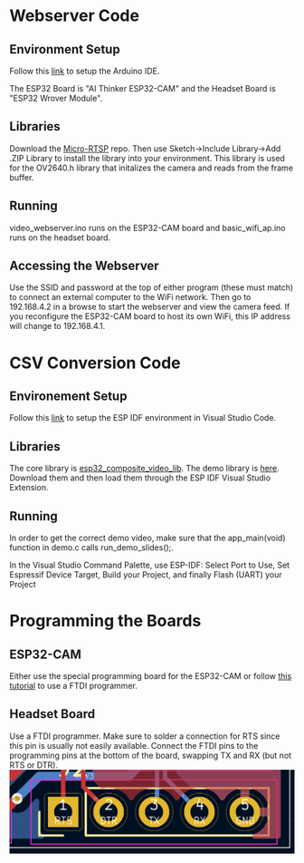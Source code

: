# Webserver Code
## Environment Setup
Follow this [link](https://randomnerdtutorials.com/installing-esp32-arduino-ide-2-0/) to setup the Arduino IDE.

The ESP32 Board is "AI Thinker ESP32-CAM" and the Headset Board is "ESP32 Wrover Module".

## Libraries
Download the [Micro-RTSP](https://github.com/geeksville/Micro-RTSP) repo. Then use Sketch->Include Library->Add .ZIP Library to install the library into your environment.
This library is used for the OV2640.h library that initalizes the camera and reads from the frame buffer.

## Running
video_webserver.ino runs on the ESP32-CAM board and basic_wifi_ap.ino runs on the headset board.

## Accessing the Webserver
Use the SSID and password at the top of either program (these must match) to connect an external computer to the WiFi network. Then go to 192.168.4.2 in a browse to start the webserver and view the camera feed. If you reconfigure the ESP32-CAM board to host its own WiFi, this IP address will change to 192.168.4.1.

# CSV Conversion Code
## Environement Setup
Follow this [link](https://github.com/espressif/vscode-esp-idf-extension/blob/master/docs/tutorial/install.md) to setup the ESP IDF environment in Visual Studio Code.

## Libraries
The core library is [esp32_composite_video_lib](https://github.com/aquaticus/esp32_composite_video_lib). The demo library is [here](https://github.com/aquaticus/esp32_composite_video_demo). Download them and then load them through the ESP IDF Visual Studio Extension.

## Running
In order to get the correct demo video, make sure that the app_main(void) function in demo.c calls run_demo_slides();.

In the Visual Studio Command Palette, use ESP-IDF: Select Port to Use, Set Espressif Device Target, Build your Project, and finally Flash (UART) your Project

# Programming the Boards
## ESP32-CAM
Either use the special programming board for the ESP32-CAM or follow [this tutorial](https://randomnerdtutorials.com/program-upload-code-esp32-cam/) to use a FTDI programmer.

## Headset Board
Use a FTDI programmer. Make sure to solder a connection for RTS since this pin is usually not easily available. Connect the FTDI pins to the programming pins at the bottom of the board, swapping TX and RX (but not RTS or DTR). ![](https://github.com/H-Bombmxpwr/FPV_Drone/blob/main/Documents/images/board_pins.PNG)
